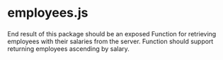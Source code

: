 ﻿# employees.js
###
End result of this package should be an exposed Function for retrieving employees with their salaries from the server. Function should support returning employees ascending by salary.
